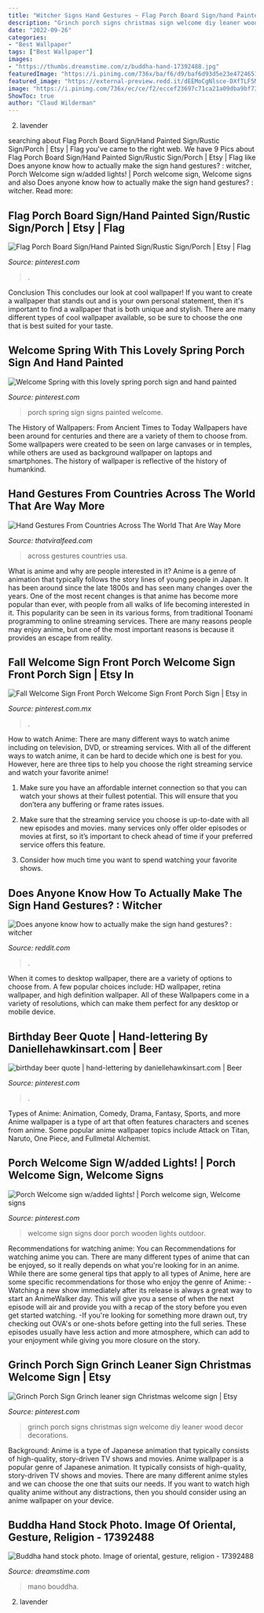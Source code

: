 ```yaml
---
title: "Witcher Signs Hand Gestures ~ Flag Porch Board Sign/hand Painted Sign/rustic Sign/porch"
description: "Grinch porch signs christmas sign welcome diy leaner wood decor decorations"
date: "2022-09-26"
categories:
- "Best Wallpaper"
tags: ["Best Wallpaper"]
images:
- "https://thumbs.dreamstime.com/z/buddha-hand-17392488.jpg"
featuredImage: "https://i.pinimg.com/736x/ba/f6/d9/baf6d93d5e23e4724651d281b8849683.jpg"
featured_image: "https://external-preview.redd.it/dEEMoCgNlsce-DXfTLF5ME732GrylAz3QTxgyREy2SI.jpg?auto=webp&amp;s=4b312900728378323b9c906859ae4ac1c2c36648"
image: "https://i.pinimg.com/736x/ec/ce/f2/eccef23697c71ca21a09dba9bf739d7c.jpg"
ShowToc: true
author: "Claud Wilderman"
---
```



2. lavender 

	

		
searching about Flag Porch Board Sign/Hand Painted Sign/Rustic Sign/Porch | Etsy | Flag you've came to the right web. We have 9 Pics about Flag Porch Board Sign/Hand Painted Sign/Rustic Sign/Porch | Etsy | Flag like Does anyone know how to actually make the sign hand gestures? : witcher, Porch Welcome sign w/added lights! | Porch welcome sign, Welcome signs and also Does anyone know how to actually make the sign hand gestures? : witcher. Read more:
		
    
## Flag Porch Board Sign/Hand Painted Sign/Rustic Sign/Porch | Etsy | Flag

<img loading=lazy src="https://i.pinimg.com/originals/ee/67/2f/ee672fdfe7156a93437483f2c7487933.jpg" onerror="this.onerror=null;this.src='https://tse4.mm.bing.net/th?id=OIP.HZImDlOSDWYKuK0sfDgu2wHaJ4&amp;pid=15.1';" alt="Flag Porch Board Sign/Hand Painted Sign/Rustic Sign/Porch | Etsy | Flag">

_Source: pinterest.com_

>. 

	

Conclusion
This concludes our look at cool wallpaper! If you want to create a wallpaper that stands out and is your own personal statement, then it's important to find a wallpaper that is both unique and stylish. There are many different types of cool wallpaper available, so be sure to choose the one that is best suited for your taste.

    
## Welcome Spring With This Lovely Spring Porch Sign And Hand Painted

<img loading=lazy src="https://i.pinimg.com/736x/40/fc/57/40fc57bee8a1f812ab2120d282f0f451.jpg" onerror="this.onerror=null;this.src='https://tse2.mm.bing.net/th?id=OIP.ur1oJ53FHGm_sFEW5xp3hgHaLH&amp;pid=15.1';" alt="Welcome Spring with this lovely spring porch sign and hand painted">

_Source: pinterest.com_

>porch spring sign signs painted welcome. 

	

The History of Wallpapers: From Ancient Times to Today
Wallpapers have been around for centuries and there are a variety of them to choose from. Some wallpapers were created to be seen on large canvases or in temples, while others are used as background wallpaper on laptops and smartphones. The history of wallpaper is reflective of the history of humankind.

    
## Hand Gestures From Countries Across The World That Are Way More

<img loading=lazy src="https://static.tbdcdn.com/uploads/2016/08/18/sub/83918-large-373961.png" onerror="this.onerror=null;this.src='https://tse3.mm.bing.net/th?id=OIP.RwJu_LuFqfxQEeZgZ8YYRgHaFm&amp;pid=15.1';" alt="Hand Gestures From Countries Across The World That Are Way More">

_Source: thatviralfeed.com_

>across gestures countries usa. 

	

What is anime and why are people interested in it?
Anime is a genre of animation that typically follows the story lines of young people in Japan. It has been around since the late 1800s and has seen many changes over the years. One of the most recent changes is that anime has become more popular than ever, with people from all walks of life becoming interested in it. This popularity can be seen in its various forms, from traditional Toonami programming to online streaming services. There are many reasons people may enjoy anime, but one of the most important reasons is because it provides an escape from reality.

    
## Fall Welcome Sign Front Porch Welcome Sign Front Porch Sign | Etsy In

<img loading=lazy src="https://i.pinimg.com/736x/ec/ce/f2/eccef23697c71ca21a09dba9bf739d7c.jpg" onerror="this.onerror=null;this.src='https://tse2.mm.bing.net/th?id=OIP.pOcgxQgpu4LOCrlaRKmQpAHaOg&amp;pid=15.1';" alt="Fall Welcome Sign Front Porch Welcome Sign Front Porch Sign | Etsy in">

_Source: pinterest.com.mx_

>. 

	

How to watch Anime: There are many different ways to watch anime including on television, DVD, or streaming services.
With all of the different ways to watch anime, it can be hard to decide which one is best for you. However, here are three tips to help you choose the right streaming service and watch your favorite anime!
1. Make sure you have an affordable internet connection so that you can watch your shows at their fullest potential. This will ensure that you don’tera any buffering or frame rates issues.

2. Make sure that the streaming service you choose is up-to-date with all new episodes and movies. many services only offer older episodes or movies at first, so it’s important to check ahead of time if your preferred service offers this feature.

3. Consider how much time you want to spend watching your favorite shows.

    
## Does Anyone Know How To Actually Make The Sign Hand Gestures? : Witcher

<img loading=lazy src="https://external-preview.redd.it/dEEMoCgNlsce-DXfTLF5ME732GrylAz3QTxgyREy2SI.jpg?auto=webp&amp;s=4b312900728378323b9c906859ae4ac1c2c36648" onerror="this.onerror=null;this.src='https://tse2.mm.bing.net/th?id=OIP.dDtK7WSKXYnCsvjTADj1EgHaFj&amp;pid=15.1';" alt="Does anyone know how to actually make the sign hand gestures? : witcher">

_Source: reddit.com_

>. 

	

When it comes to desktop wallpaper, there are a variety of options to choose from. A few popular choices include: HD wallpaper, retina wallpaper, and high definition wallpaper. All of these Wallpapers come in a variety of resolutions, which can make them perfect for any desktop or mobile device. 

    
## Birthday Beer Quote | Hand-lettering By Daniellehawkinsart.com | Beer

<img loading=lazy src="https://i.pinimg.com/736x/f8/d0/99/f8d099cb4d269afbe2e232c9a5dbf71f.jpg" onerror="this.onerror=null;this.src='https://tse3.mm.bing.net/th?id=OIP.NnDWy4CdbSc0AhdCaKqOWgHaHa&amp;pid=15.1';" alt="birthday beer quote | hand-lettering by daniellehawkinsart.com | Beer">

_Source: pinterest.com_

>. 

	

Types of Anime: Animation, Comedy, Drama, Fantasy, Sports, and more
Anime wallpaper is a type of art that often features characters and scenes from anime. Some popular anime wallpaper topics include Attack on Titan, Naruto, One Piece, and Fullmetal Alchemist.

    
## Porch Welcome Sign W/added Lights! | Porch Welcome Sign, Welcome Signs

<img loading=lazy src="https://i.pinimg.com/736x/2e/72/a1/2e72a14ad40330a6f48e0236a6f4b251--welcome-signs-porches.jpg" onerror="this.onerror=null;this.src='https://tse1.mm.bing.net/th?id=OIP.Wm1yxfB7HybyJEdHSrRXGwHaJ3&amp;pid=15.1';" alt="Porch Welcome sign w/added lights! | Porch welcome sign, Welcome signs">

_Source: pinterest.com_

>welcome sign signs door porch wooden lights outdoor. 

	

Recommendations for watching anime: You can
Recommendations for watching anime you can. There are many different types of anime that can be enjoyed, so it really depends on what you're looking for in an anime. While there are some general tips that apply to all types of Anime, here are some specific recommendations for those who enjoy the genre of Anime: 
-Watching a new show immediately after its release is always a great way to start an AnimeWalker day. This will give you a sense of when the next episode will air and provide you with a recap of the story before you even get started watching. 
-If you're looking for something more drawn out, try checking out OVA's or one-shots before getting into the full series. These episodes usually have less action and more atmosphere, which can add to your enjoyment while giving you more closure on the story.

    
## Grinch Porch Sign Grinch Leaner Sign Christmas Welcome Sign | Etsy

<img loading=lazy src="https://i.pinimg.com/736x/ba/f6/d9/baf6d93d5e23e4724651d281b8849683.jpg" onerror="this.onerror=null;this.src='https://tse3.mm.bing.net/th?id=OIP.xJFeU1bbfFcCcxeHFgzvcgHaJ3&amp;pid=15.1';" alt="Grinch Porch Sign Grinch leaner sign Christmas welcome sign | Etsy">

_Source: pinterest.com_

>grinch porch signs christmas sign welcome diy leaner wood decor decorations. 

	

Background: Anime is a type of Japanese animation that typically consists of high-quality, story-driven TV shows and movies.
Anime wallpaper is a popular genre of Japanese animation. It typically consists of high-quality, story-driven TV shows and movies. There are many different anime styles and we can choose the one that suits our needs. If you want to watch high quality anime without any distractions, then you should consider using an anime wallpaper on your device.

    
## Buddha Hand Stock Photo. Image Of Oriental, Gesture, Religion - 17392488

<img loading=lazy src="https://thumbs.dreamstime.com/z/buddha-hand-17392488.jpg" onerror="this.onerror=null;this.src='https://tse3.mm.bing.net/th?id=OIP.HZJXzGjzGENnx7iggSL5LwHaKG&amp;pid=15.1';" alt="Buddha hand stock photo. Image of oriental, gesture, religion - 17392488">

_Source: dreamstime.com_

>mano bouddha. 

	

2. lavender 

